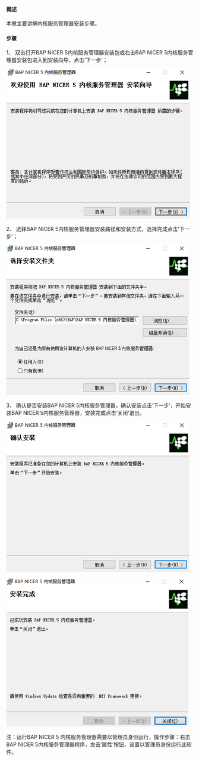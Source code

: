 #### **概述**

本章主要讲解内核服务管理器安装步骤。

#### **步骤**

1、 双击打开BAP NICER 5内核服务管理器安装包或右击BAP NICER 5内核服务管理器安装包进入到安装向导，点击‘下一步’；

![img](images/pz4.1.png) 

2、 选择BAP NICER 5内核服务管理器安装路径和安装方式，选择完成点击‘下一步’；

![img](images/pz4.2.png) 

3、 确认是否安装BAP NICER 5内核服务管理器，确认安装点击‘下一步’，开始安装BAP NICER 5内核服务管理器，安装完成点击‘关闭’退出。

![img](images/pz4.3.png) 

![img](images/pz4.4.png) 

注：运行BAP NICER 5 内核服务管理器需要以管理员身份运行，操作步骤：右击BAP NICER 5内核服务管理器程序，左击‘属性’按钮，设置以管理员身份运行此软件。